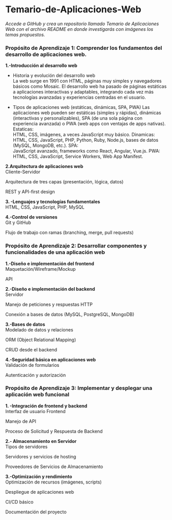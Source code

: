 # Temario-de-Aplicaciones-Web
*Accede a GitHub y crea un repositorio llamado Temario de Aplicaciones Web con el archivo README en donde investigarás con imágenes los temas propuestos.*  

### Propósito de Aprendizaje 1: Comprender los fundamentos del desarrollo de aplicaciones web.  
**1.-Introducción al desarrollo web**  
- Historia y evolución del desarrollo web  
La web surge en 1991 con HTML, páginas muy simples y navegadores básicos como Mosaic.
El desarrollo web ha pasado de páginas estáticas a aplicaciones interactivas y adaptables, integrando cada vez más tecnologías avanzadas y experiencias centradas en el usuario.

- Tipos de aplicaciones web (estáticas, dinámicas, SPA, PWA)
Las aplicaciones web pueden ser estáticas (simples y rápidas), dinámicas (interactivas y personalizables), SPA (de una sola página con experiencia avanzada) o PWA (web apps con ventajas de apps nativas).  
Estaticas:  
 HTML, CSS, imágenes, a veces JavaScript muy básico.
Dinamicas:
  HTML, CSS, JavaScript, PHP, Python, Ruby, Node.js, bases de datos (MySQL, MongoDB, etc.).
SPA:  
 JavaScript avanzado, frameworks como React, Angular, Vue.js.
PWA:
 HTML, CSS, JavaScript, Service Workers, Web App Manifest.  

**2.Arquitectura de aplicaciones web**  
Cliente-Servidor  

Arquitectura de tres capas (presentación, lógica, datos)  

REST y API-first design  

**3. -Lenguajes y tecnologías fundamentales**  
HTML, CSS, JavaScript, PHP, MySQL  

**4.-Control de versiones**  
Git y GitHub  

Flujo de trabajo con ramas (branching, merge, pull requests)  

### Propósito de Aprendizaje 2: Desarrollar componentes y funcionalidades de una aplicación web  
**1.-Diseño e implementación del frontend**  
Maquetación/Wireframe/Mockup  

API

**2.-Diseño e implementación del backend**  
Servidor  

Manejo de peticiones y respuestas HTTP  

Conexión a bases de datos (MySQL, PostgreSQL, MongoDB)  

**3.-Bases de datos**  
Modelado de datos y relaciones  

ORM (Object Relational Mapping)  

CRUD desde el backend  

**4.-Seguridad básica en aplicaciones web**  
Validación de formularios  

Autenticación y autorización  

### Propósito de Aprendizaje 3: Implementar y desplegar una aplicación web funcional  
**1. -Integración de frontend y backend**  
Interfaz de usuario Frontend  

Manejo de API  

Proceso de Solicitud y Respuesta de Backend  

**2.- Almacenamiento en Servidor**  
Tipos de servidores  

Servidores y servicios de hosting  

Proveedores de Servicios de Almacenamiento  

**3.-Optimización y rendimiento**  
Optimización de recursos (imágenes, scripts)  

Despliegue de aplicaciones web  

CI/CD básico  

Documentación del proyecto  
